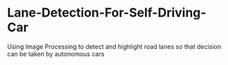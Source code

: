 # Lane-Detection-For-Self-Driving-Car
Using Image Processing to detect and highlight road lanes so that decision can be taken by autonomous cars
